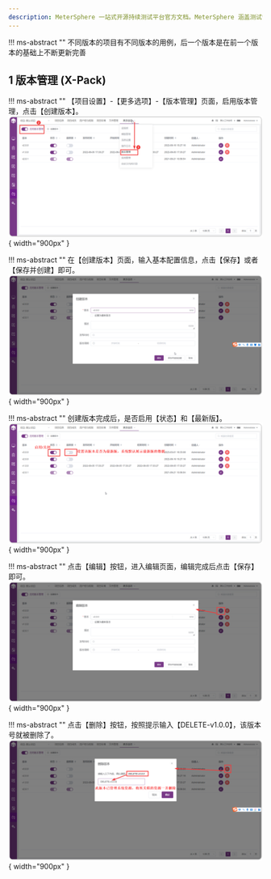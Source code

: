 ```yaml
---
description: MeterSphere 一站式开源持续测试平台官方文档。MeterSphere 涵盖测试管理、接口测试、UI 测试和性能测试等功能，全面兼容 JMeter、Selenium 等主流开源标准，有效助力开发和测试团队充分利用云弹性进行高度可 扩展的自动化测试，加速高质量的软件交付。
---
```


!!! ms-abstract ""
    不同版本的项目有不同版本的用例，后一个版本是在前一个版本的基础上不断更新完善

## 1 版本管理 (X-Pack)
!!! ms-abstract ""
    【项目设置】-【更多选项】-【版本管理】页面，启用版本管理，点击【创建版本】。
![!项目设置](../../img/project_management/版本管理_1.png){ width="900px" }

!!! ms-abstract ""
    在【创建版本】页面，输入基本配置信息，点击【保存】或者【保存并创建】即可。
![!项目设置](../../img/project_management/版本管理_2.png){ width="900px" }

!!! ms-abstract ""
    创建版本完成后，是否启用【状态】和【最新版】。
![!项目设置](../../img/project_management/版本管理_3.png){ width="900px" }

!!! ms-abstract ""
    点击【编辑】按钮，进入编辑页面，编辑完成后点击【保存】即可。
![!项目设置](../../img/project_management/版本管理_4.png){ width="900px" }

!!! ms-abstract ""
    点击【删除】按钮，按照提示输入【DELETE-v1.0.0】，该版本号就被删除了。
![!项目设置](../../img/project_management/版本管理_5.png){ width="900px" }
